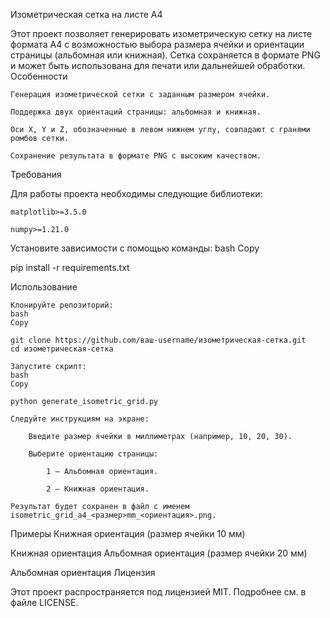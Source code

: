 Изометрическая сетка на листе А4

Этот проект позволяет генерировать изометрическую сетку на листе формата А4 с возможностью выбора размера ячейки и ориентации страницы (альбомная или книжная). Сетка сохраняется в формате PNG и может быть использована для печати или дальнейшей обработки.
Особенности

    Генерация изометрической сетки с заданным размером ячейки.

    Поддержка двух ориентаций страницы: альбомная и книжная.

    Оси X, Y и Z, обозначенные в левом нижнем углу, совпадают с гранями ромбов сетки.

    Сохранение результата в формате PNG с высоким качеством.

Требования

Для работы проекта необходимы следующие библиотеки:

    matplotlib>=3.5.0

    numpy>=1.21.0

Установите зависимости с помощью команды:
bash
Copy

pip install -r requirements.txt

Использование

    Клонируйте репозиторий:
    bash
    Copy

    git clone https://github.com/ваш-username/изометрическая-сетка.git
    cd изометрическая-сетка

    Запустите скрипт:
    bash
    Copy

    python generate_isometric_grid.py

    Следуйте инструкциям на экране:

        Введите размер ячейки в миллиметрах (например, 10, 20, 30).

        Выберите ориентацию страницы:

            1 — Альбомная ориентация.

            2 — Книжная ориентация.

    Результат будет сохранен в файл с именем isometric_grid_a4_<размер>mm_<ориентация>.png.

Примеры
Книжная ориентация (размер ячейки 10 мм)

Книжная ориентация
Альбомная ориентация (размер ячейки 20 мм)

Альбомная ориентация
Лицензия

Этот проект распространяется под лицензией MIT. Подробнее см. в файле LICENSE.